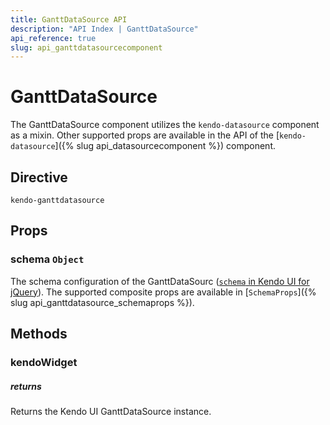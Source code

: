 ```yaml
---
title: GanttDataSource API
description: "API Index | GanttDataSource"
api_reference: true
slug: api_ganttdatasourcecomponent
---
```


# GanttDataSource

The GanttDataSource component utilizes the `kendo-datasource` component as a mixin. Other supported props are available in the API of the [`kendo-datasource`]({% slug api_datasourcecomponent %}) component.

## Directive

`kendo-ganttdatasource`

## Props

### schema `Object`

The schema configuration of the GanttDataSourc ([`schema` in Kendo UI for jQuery](https://docs.telerik.com/kendo-ui/api/javascript/data/ganttdatasource/configuration/schema)). The supported composite props are available in [`SchemaProps`]({% slug api_ganttdatasource_schemaprops %}).

## Methods

### kendoWidget

##### returns

Returns the Kendo UI GanttDataSource instance.
